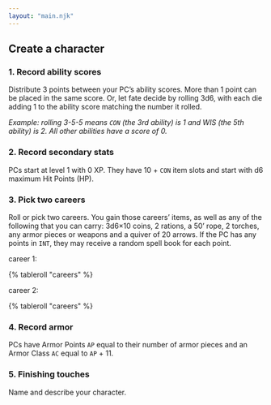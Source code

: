 ```yaml
---
layout: "main.njk"
---
```


## Create a character

### 1. Record ability scores

Distribute 3 points between your PC’s ability scores. More than 1
point can be placed in the same score. Or, let fate decide by rolling
3d6, with each die adding 1 to the ability score matching the number
it rolled.

_Example: rolling 3-5-5 means `CON` (the 3rd ability) is 1 and WIS
(the 5th ability) is 2. All other abilities have a score of 0._

### 2. Record secondary stats

PCs start at level 1 with 0 XP. They have 10 + `CON` item slots and
start with d6 maximum Hit Points (HP).

### 3. Pick two careers

Roll or pick two careers. You gain those careers’ items, as well as
any of the following that you can carry: 3d6×10 coins, 2 rations, a
50’ rope, 2 torches, any armor pieces or weapons and a quiver of 20
arrows. If the PC has any points in `INT`, they may receive a random
spell book for each point.

career 1:

{% tableroll "careers" %}

career 2:

{% tableroll "careers" %}

### 4. Record armor

PCs have Armor Points `AP` equal to their number of armor pieces and
an Armor Class `AC` equal to `AP` + 11.

### 5. Finishing touches

Name and describe your character.
